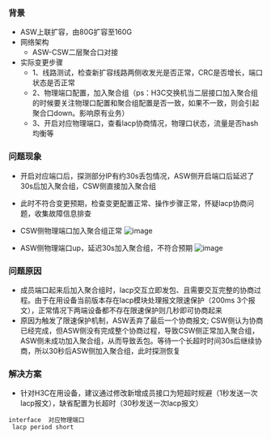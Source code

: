### 背景
- ASW上联扩容，由80G扩容至160G
- 网络架构
   -  ASW-CSW二层聚合口对接
- 实际变更步骤
   - 1、线路测试，检查新扩容线路两侧收发光是否正常，CRC是否增长，端口状态是否正常
   - 2、物理端口配置，加入聚合组（ps：H3C交换机当二层接口加入聚合组的时候要关注物理口配置和聚合组配置是否一致，如果不一致，则会引起聚合口down。影响原有业务）
   - 3、开启对应物理端口，查看lacp协商情况，物理口状态，流量是否hash均衡等


### 问题现象
- 开启对应端口后，探测部分IP有约30s丢包情况，ASW侧开启端口后延迟了30s后加入聚合组，CSW侧直接加入聚合组
- 此时不符合变更预期，检查变更配置正常、操作步骤正常，怀疑lacp协商问题，收集故障信息排查
- CSW侧物理端口加入聚合组正常
![image](https://github.com/XuYBup/Network/assets/111575435/fcf96b4b-3bb5-4d8b-8630-f18111cc06bd)

- ASW侧物理端口up，延迟30s加入聚合组，不符合预期
![image](https://github.com/XuYBup/Network/assets/111575435/e644a6c5-8488-4375-8e69-991751a5387c)


### 问题原因
- 成员端口起来后加入聚合组时，lacp交互立即发包、且需要交互完整的协商过程。由于在用设备当前版本存在lacp模块处理报文限速保护（200ms 3个报文），正常情况下两端设备都不存在限速保护则几秒即可协商起来
- 原因为触发了限速保护机制，ASW丢弃了最后一个协商报文; CSW侧认为协商已经完成，但ASW侧没有完成整个协商过程，导致CSW侧正常加入聚合组，ASW侧未成功加入聚合组，从而导致丢包。等待一个长超时时间30s后继续协商，所以30秒后ASW侧加入聚合组，此时探测恢复

### 解决方案
- 针对H3C在用设备，建议通过修改新增成员接口为短超时规避（1秒发送一次lacp报文），缺省配置为长超时（30秒发送一次lacp报文）
```
interface  对应物理端口
 lacp period short
```
